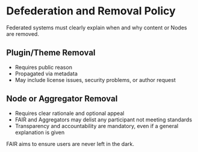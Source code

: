 # Defederation and Removal Policy

Federated systems must clearly explain when and why content or Nodes are removed.

## Plugin/Theme Removal

- Requires public reason
- Propagated via metadata
- May include license issues, security problems, or author request

## Node or Aggregator Removal

- Requires clear rationale and optional appeal
- FAIR and Aggregators may delist any participant not meeting standards
- Transparency and accountability are mandatory, even if a general explanation is given

FAIR aims to ensure users are never left in the dark.
